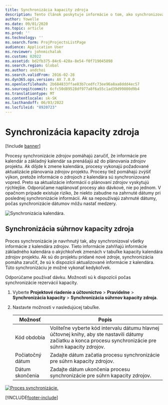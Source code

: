 ```yaml
---
title: Synchronizácia kapacity zdroja
description: Tento článok poskytuje informácie o tom, ako synchronizovať kapacitu zdroja v rámci kalendárov a projektov.
author: Yowelle
ms.date: 09/01/2020
ms.topic: article
ms.prod: ''
ms.technology: ''
ms.search.form: ProjProjectsListPage
audience: Application User
ms.reviewer: johnmichalak
ms.custom: 82022
ms.assetid: bd2fb375-84c6-428a-8e54-f0f719045898
ms.search.region: Global
ms.author: andchoi
ms.search.validFrom: 2016-02-28
ms.dyn365.ops.version: AX 7.0.0
ms.openlocfilehash: 2b684833ffae83b7cedfc73ee96a8aa8ddd4ec57
ms.sourcegitcommit: 6cfc50d89528df977a8f6a55c1ad39d99800d9b4
ms.translationtype: MT
ms.contentlocale: sk-SK
ms.lasthandoff: 06/03/2022
ms.locfileid: "8920723"
---
```

# <a name="synchronize-resource-capacity"></a>Synchronizácia kapacity zdroja

[!include [banner](../includes/banner.md)]

Procesy synchronizácie zdrojov pomáhajú zaručiť, že informácie pre kalendár a základný kalendár sa prenášajú až do plánovania zdrojov projektu. Ak dôjde k zmene kalendára, procesy vykonajú požadované aktualizácie plánovania zdrojov projektu. Procesy tiež pomáhajú zvýšiť výkon, pretože informácie o zdrojoch z kalendára sú synchronizované vopred. Preto sa aktualizácie informácií o plánovaní zdrojov vyskytujú rýchlejšie. Odporúčame naplánovať procesy ako dávkové, nie po jednom. V opačnom prípade existuje riziko, že niekto zabudne na zahrnuté dátumy pri poslednej synchronizácie informácií. Ak sa nepoužívajú zahrnuté dátumy, počas synchronizácie dátumov môžu nastať medzery.

![Synchronizácia kalendára.](./media/projectresourcing04-1024x471.jpg)

## <a name="synchronize-resource-capacity-roll-ups"></a>Synchronizácia súhrnov kapacity zdroja

Proces synchronizácie je navrhnutý tak, aby synchronizoval všetky informácie z kalendára zdrojov. Tieto informácie zahŕňajú informácie základného kalendára o akýchkoľvek zmenách v tabuľke kapacity kalendára zdrojov projektu. Ak sú do projektu pridané nové zdroje, synchronizácia pomáha zaručiť, že sú k dispozícii aktualizované informácie z kalendára. Túto synchronizáciu je možné vykonať kedykoľvek.

Odporúčame používať dávku. Možnosti sú k dispozícii počas synchronizácie rezervácií kapacity.

1. Vyberte **Projektové riadenie a účtovníctvo** &gt; **Pravidelne** &gt; **Synchronizácia kapacity** &gt; **Synchronizácia súhrnov kapacity zdroja**.
2. Nastavte možnosti v nasledujúcej tabuľke.

    | Možnosť      | Popis |
    |-------------|-------------|
    | Kód obdobia | Voliteľne vyberte kód intervalu dátumu hlavnej účtovnej knihy, aby ste nastavili dátumy začiatku a konca procesu synchronizácie pre súhrn kapacity zdrojov. |
    | Počiatočný dátum  | Zadajte dátum začatia procesu synchronizácie pre súhrn kapacity zdrojov. |
    | Dátum skončenia    | Zadajte dátum ukončenia procesu synchronizácie pre súhrn kapacity zdrojov. |

[![Proces synchronizácie.](./media/projectresourcing09.jpg)](./media/projectresourcing09.jpg)


[!INCLUDE[footer-include](../includes/footer-banner.md)]